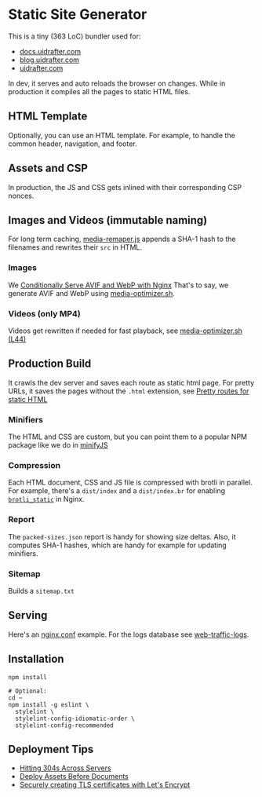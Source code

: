 # Static Site Generator

This is a tiny (363 LoC) bundler used for:
- [docs.uidrafter.com](https://docs.uidrafter.com)
- [blog.uidrafter.com](https://blog.uidrafter.com)
- [uidrafter.com](https://uidrafter.com)

In dev, it serves and auto reloads the browser on changes. While
in production it compiles all the pages to static HTML files.


## HTML Template
Optionally, you can use an HTML template. For example,
to handle the common header, navigation, and footer.


## Assets and CSP
In production, the JS and CSS gets inlined with their corresponding CSP nonces.


## Images and Videos (immutable naming)
For long term caching, [media-remaper.js](./media-remaper.js) appends
a SHA-1 hash to the filenames and rewrites their `src` in HTML.

### Images
We [Conditionally Serve AVIF and WebP with Nginx](https://blog.uidrafter.com/conditional-avif-for-video-posters)
That's to say, we generate AVIF and WebP using [media-optimizer.sh](./media-optimizer.sh).

### Videos (only MP4)
Videos get rewritten if needed for fast playback, see [media-optimizer.sh (L44)](./media-optimizer.sh#L44)


## Production Build
It crawls the dev server and saves each route as static html page. For pretty
URLs, it saves the pages without the `.html` extension, see [Pretty routes
for static HTML](https://blog.uidrafter.com/pretty-routes-for-static-html)

### Minifiers
The HTML and CSS are custom, but you can point them to
a popular NPM package like we do in [minifyJS](./minifyJS.js)

### Compression
Each HTML document, CSS and JS file is compressed with brotli in parallel.
For example, there's a `dist/index` and a `dist/index.br` for enabling
[`brotli_static`](https://github.com/google/ngx_brotli#brotli_static) in Nginx.

### Report
The `packed-sizes.json` report is handy for showing size deltas. Also, it
computes SHA-1 hashes, which are handy for example for updating minifiers.

### Sitemap
Builds a `sitemap.txt`


## Serving
Here's an
[nginx.conf](https://github.com/uxtely/ops-utils/blob/main/location-server/jails/nginx_j/usr/local/etc/nginx/nginx.conf)
example. For the logs
database see [web-traffic-logs](https://github.com/uxtely/ops-utils/tree/main/web-traffic-logs/).


## Installation
```shell script
npm install

# Optional:
cd ~
npm install -g eslint \
  stylelint \
  stylelint-config-idiomatic-order \
  stylelint-config-recommended 
```

## Deployment Tips
- [Hitting 304s Across Servers](https://blog.uidrafter.com/hitting-304-across-servers)
- [Deploy Assets Before Documents](https://blog.uidrafter.com/deploy-assets-before-documents)
- [Securely creating TLS certificates with Let's Encrypt](https://blog.uidrafter.com/isolated-tls-certificate-creation)

